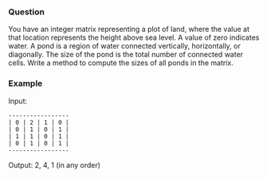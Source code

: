 ### Question

You have an integer matrix representing a plot of land, where the value at that location represents the height above sea level. A value of zero indicates water. A pond is a region of water connected vertically, horizontally, or diagonally. The size of the pond is the total number of connected water cells. Write a method to compute the sizes of all ponds in the matrix.

### Example

Input:

```
-----------------
| 0 | 2 | 1 | 0 |
| 0 | 1 | 0 | 1 |
| 1 | 1 | 0 | 1 |
| 0 | 1 | 0 | 1 |
-----------------
```

Output: 2, 4, 1 (in any order)
